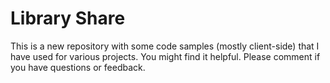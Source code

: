# Library Share
This is a new repository with some code samples (mostly client-side) that I have used for various projects. You might find it helpful. Please comment if you have questions or feedback.
